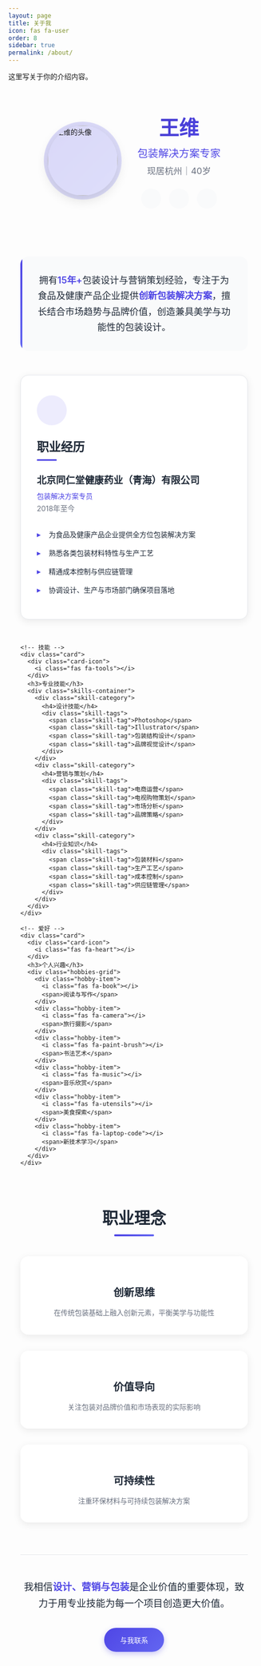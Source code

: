 ```yaml
---
layout: page
title: 关于我
icon: fas fa-user
order: 8
sidebar: true
permalink: /about/
---
```

这里写关于你的介绍内容。


<div class="about-container">
  <!-- 头像与简介 -->
  <div class="about-header">
    <div class="avatar-container">
      <img src="{{ '/assets/img/avatar.jpg' | relative_url }}" alt="王维的头像" class="avatar" width="120" height="120">
      <div class="avatar-decoration"></div>
    </div>
    <div class="intro">
      <h1>王维</h1>
      <p class="tagline">包装解决方案专家</p>
      <p class="location">现居杭州｜40岁</p>
      <div class="social-links">
        <a href="#" class="social-link" aria-label="邮箱">
          <i class="fas fa-envelope"></i>
        </a>
        <a href="#" class="social-link" aria-label="领英">
          <i class="fab fa-linkedin"></i>
        </a>
        <a href="#" class="social-link" aria-label="微信">
          <i class="fab fa-weixin"></i>
        </a>
      </div>
    </div>
  </div>

  <!-- 专业简介 -->
  <div class="professional-summary">
    <p>拥有<span class="highlight">15年+</span>包装设计与营销策划经验，专注于为食品及健康产品企业提供<span class="highlight">创新包装解决方案</span>，擅长结合市场趋势与品牌价值，创造兼具美学与功能性的包装设计。</p>
  </div>

  <!-- 卡片内容 -->
  <div class="card-grid">
    <!-- 在职 -->
    <div class="card">
      <div class="card-icon">
        <i class="fas fa-briefcase"></i>
      </div>
      <h3>职业经历</h3>
      <div class="company-info">
        <h4>北京同仁堂健康药业（青海）有限公司</h4>
        <p class="position">包装解决方案专员</p>
        <p class="duration">2018年至今</p>
      </div>
      <ul class="responsibilities">
        <li>为食品及健康产品企业提供全方位包装解决方案</li>
        <li>熟悉各类包装材料特性与生产工艺</li>
        <li>精通成本控制与供应链管理</li>
        <li>协调设计、生产与市场部门确保项目落地</li>
      </ul>
    </div>

    <!-- 技能 -->
    <div class="card">
      <div class="card-icon">
        <i class="fas fa-tools"></i>
      </div>
      <h3>专业技能</h3>
      <div class="skills-container">
        <div class="skill-category">
          <h4>设计技能</h4>
          <div class="skill-tags">
            <span class="skill-tag">Photoshop</span>
            <span class="skill-tag">Illustrator</span>
            <span class="skill-tag">包装结构设计</span>
            <span class="skill-tag">品牌视觉设计</span>
          </div>
        </div>
        <div class="skill-category">
          <h4>营销与策划</h4>
          <div class="skill-tags">
            <span class="skill-tag">电商运营</span>
            <span class="skill-tag">电视购物策划</span>
            <span class="skill-tag">市场分析</span>
            <span class="skill-tag">品牌策略</span>
          </div>
        </div>
        <div class="skill-category">
          <h4>行业知识</h4>
          <div class="skill-tags">
            <span class="skill-tag">包装材料</span>
            <span class="skill-tag">生产工艺</span>
            <span class="skill-tag">成本控制</span>
            <span class="skill-tag">供应链管理</span>
          </div>
        </div>
      </div>
    </div>

    <!-- 爱好 -->
    <div class="card">
      <div class="card-icon">
        <i class="fas fa-heart"></i>
      </div>
      <h3>个人兴趣</h3>
      <div class="hobbies-grid">
        <div class="hobby-item">
          <i class="fas fa-book"></i>
          <span>阅读与写作</span>
        </div>
        <div class="hobby-item">
          <i class="fas fa-camera"></i>
          <span>旅行摄影</span>
        </div>
        <div class="hobby-item">
          <i class="fas fa-paint-brush"></i>
          <span>书法艺术</span>
        </div>
        <div class="hobby-item">
          <i class="fas fa-music"></i>
          <span>音乐欣赏</span>
        </div>
        <div class="hobby-item">
          <i class="fas fa-utensils"></i>
          <span>美食探索</span>
        </div>
        <div class="hobby-item">
          <i class="fas fa-laptop-code"></i>
          <span>新技术学习</span>
        </div>
      </div>
    </div>
  </div>

  <!-- 职业理念 -->
  <div class="philosophy-section">
    <h2>职业理念</h2>
    <div class="philosophy-content">
      <div class="philosophy-item">
        <i class="fas fa-lightbulb"></i>
        <h4>创新思维</h4>
        <p>在传统包装基础上融入创新元素，平衡美学与功能性</p>
      </div>
      <div class="philosophy-item">
        <i class="fas fa-chart-line"></i>
        <h4>价值导向</h4>
        <p>关注包装对品牌价值和市场表现的实际影响</p>
      </div>
      <div class="philosophy-item">
        <i class="fas fa-recycle"></i>
        <h4>可持续性</h4>
        <p>注重环保材料与可持续包装解决方案</p>
      </div>
    </div>
  </div>

  <!-- 页脚 -->
  <div class="about-footer">
    <p>我相信<strong>设计、营销与包装</strong>是企业价值的重要体现，致力于用专业技能为每一个项目创造更大价值。</p>
    <a href="#contact" class="cta-button">与我联系</a>
  </div>
</div>

<style>
:root {
  --primary-color: #4f46e5;
  --primary-light: #6366f1;
  --primary-dark: #4338ca;
  --text-dark: #1f2937;
  --text-light: #6b7280;
  --text-lighter: #9ca3af;
  --bg-light: #f9fafb;
  --bg-white: #ffffff;
  --border-color: #e5e7eb;
  --shadow-light: 0 4px 16px rgba(0, 0, 0, 0.08);
  --shadow-medium: 0 8px 24px rgba(0, 0, 0, 0.12);
  --shadow-hover: 0 12px 32px rgba(0, 0, 0, 0.15);
  --border-radius: 16px;
  --transition: all 0.3s ease;
}

.about-container {
  max-width: 1100px;
  margin: 0 auto;
  padding: 0 1.5rem;
}

/* 头部区域 */
.about-header {
  display: flex;
  flex-wrap: wrap;
  justify-content: center;
  align-items: center;
  gap: 2.5rem;
  margin-bottom: 3rem;
  padding: 3rem 0;
  position: relative;
}

.avatar-container {
  position: relative;
  width: 140px;
  height: 140px;
}

.avatar {
  width: 100%;
  height: 100%;
  border-radius: 50%;
  object-fit: cover;
  box-shadow: var(--shadow-medium);
  position: relative;
  z-index: 2;
  transition: var(--transition);
}

.avatar-decoration {
  position: absolute;
  top: -8px;
  left: -8px;
  right: -8px;
  bottom: -8px;
  border-radius: 50%;
  background: linear-gradient(135deg, var(--primary-color), var(--primary-light));
  opacity: 0.2;
  z-index: 1;
  animation: pulse 3s infinite ease-in-out;
}

@keyframes pulse {
  0%, 100% { transform: scale(1); opacity: 0.2; }
  50% { transform: scale(1.05); opacity: 0.3; }
}

.avatar:hover {
  transform: translateY(-6px) scale(1.04);
  box-shadow: var(--shadow-hover);
}

.intro {
  text-align: center;
  max-width: 500px;
}

.intro h1 {
  margin: 0 0 0.5rem;
  font-size: 2.5rem;
  font-weight: 700;
  color: var(--text-dark);
  background: linear-gradient(135deg, var(--primary-dark), var(--primary-color));
  -webkit-background-clip: text;
  -webkit-text-fill-color: transparent;
  background-clip: text;
}

.tagline {
  font-size: 1.3rem;
  color: var(--primary-color);
  font-weight: 500;
  margin: 0 0 0.5rem;
}

.location {
  margin: 0 0 1.5rem;
  color: var(--text-light);
  font-size: 1.1rem;
}

.social-links {
  display: flex;
  justify-content: center;
  gap: 1rem;
}

.social-link {
  display: flex;
  align-items: center;
  justify-content: center;
  width: 40px;
  height: 40px;
  border-radius: 50%;
  background-color: var(--bg-light);
  color: var(--text-light);
  transition: var(--transition);
}

.social-link:hover {
  background-color: var(--primary-color);
  color: white;
  transform: translateY(-3px);
}

/* 专业简介 */
.professional-summary {
  background: var(--bg-light);
  padding: 2rem;
  border-radius: var(--border-radius);
  margin-bottom: 3rem;
  text-align: center;
  position: relative;
  overflow: hidden;
}

.professional-summary::before {
  content: "";
  position: absolute;
  top: 0;
  left: 0;
  width: 4px;
  height: 100%;
  background: linear-gradient(to bottom, var(--primary-color), var(--primary-light));
}

.professional-summary p {
  margin: 0;
  font-size: 1.15rem;
  line-height: 1.7;
  color: var(--text-dark);
}

.highlight {
  color: var(--primary-color);
  font-weight: 600;
}

/* 卡片网格 */
.card-grid {
  display: grid;
  grid-template-columns: repeat(auto-fit, minmax(300px, 1fr));
  gap: 2rem;
  margin-bottom: 4rem;
}

.card {
  background: var(--bg-white);
  padding: 2.5rem 2rem;
  border-radius: var(--border-radius);
  box-shadow: var(--shadow-light);
  border: 1px solid var(--border-color);
  transition: var(--transition);
  position: relative;
  overflow: hidden;
}

.card::before {
  content: "";
  position: absolute;
  top: 0;
  left: 0;
  width: 100%;
  height: 4px;
  background: linear-gradient(to right, var(--primary-color), var(--primary-light));
  transform: scaleX(0);
  transform-origin: left;
  transition: transform 0.5s ease;
}

.card:hover::before {
  transform: scaleX(1);
}

.card:hover {
  transform: translateY(-8px);
  box-shadow: var(--shadow-hover);
}

.card-icon {
  font-size: 1.8rem;
  margin-bottom: 1.5rem;
  color: var(--primary-color);
  display: flex;
  align-items: center;
  justify-content: center;
  width: 60px;
  height: 60px;
  border-radius: 50%;
  background-color: rgba(79, 70, 229, 0.1);
}

.card h3 {
  margin: 0 0 1.5rem;
  font-size: 1.5rem;
  font-weight: 600;
  color: var(--text-dark);
  position: relative;
  padding-bottom: 0.75rem;
}

.card h3::after {
  content: "";
  position: absolute;
  bottom: 0;
  left: 0;
  width: 40px;
  height: 3px;
  background: var(--primary-color);
  border-radius: 2px;
}

.company-info h4 {
  margin: 0 0 0.5rem;
  font-size: 1.2rem;
  color: var(--text-dark);
  font-weight: 600;
}

.position {
  color: var(--primary-color);
  font-weight: 500;
  margin: 0 0 0.25rem;
}

.duration {
  color: var(--text-light);
  font-size: 0.9rem;
  margin: 0 0 1.5rem;
}

.responsibilities {
  margin: 0;
  padding-left: 0;
  list-style: none;
}

.responsibilities li {
  position: relative;
  padding: 0.5rem 0 0.5rem 1.5rem;
  color: var(--text-dark);
  line-height: 1.5;
}

.responsibilities li::before {
  content: "▸";
  color: var(--primary-color);
  font-weight: bold;
  position: absolute;
  left: 0;
}

/* 技能部分 */
.skills-container {
  display: flex;
  flex-direction: column;
  gap: 1.5rem;
}

.skill-category h4 {
  margin: 0 0 0.75rem;
  font-size: 1.1rem;
  color: var(--text-dark);
  font-weight: 500;
}

.skill-tags {
  display: flex;
  flex-wrap: wrap;
  gap: 0.5rem;
}

.skill-tag {
  background: var(--bg-light);
  color: var(--text-dark);
  padding: 0.4rem 0.8rem;
  border-radius: 20px;
  font-size: 0.85rem;
  border: 1px solid var(--border-color);
  transition: var(--transition);
}

.skill-tag:hover {
  background: var(--primary-color);
  color: white;
  transform: translateY(-2px);
}

/* 爱好部分 */
.hobbies-grid {
  display: grid;
  grid-template-columns: repeat(2, 1fr);
  gap: 1rem;
}

.hobby-item {
  display: flex;
  align-items: center;
  gap: 0.75rem;
  padding: 0.75rem;
  border-radius: 8px;
  background: var(--bg-light);
  transition: var(--transition);
}

.hobby-item:hover {
  background: rgba(79, 70, 229, 0.1);
  transform: translateY(-3px);
}

.hobby-item i {
  color: var(--primary-color);
  width: 20px;
  text-align: center;
}

.hobby-item span {
  color: var(--text-dark);
  font-size: 0.95rem;
}

/* 职业理念部分 */
.philosophy-section {
  margin-bottom: 4rem;
}

.philosophy-section h2 {
  text-align: center;
  margin-bottom: 2.5rem;
  font-size: 2rem;
  color: var(--text-dark);
  position: relative;
  padding-bottom: 1rem;
}

.philosophy-section h2::after {
  content: "";
  position: absolute;
  bottom: 0;
  left: 50%;
  transform: translateX(-50%);
  width: 80px;
  height: 4px;
  background: linear-gradient(to right, var(--primary-color), var(--primary-light));
  border-radius: 2px;
}

.philosophy-content {
  display: grid;
  grid-template-columns: repeat(auto-fit, minmax(250px, 1fr));
  gap: 2rem;
}

.philosophy-item {
  text-align: center;
  padding: 2rem 1.5rem;
  border-radius: var(--border-radius);
  background: var(--bg-white);
  box-shadow: var(--shadow-light);
  transition: var(--transition);
}

.philosophy-item:hover {
  transform: translateY(-5px);
  box-shadow: var(--shadow-medium);
}

.philosophy-item i {
  font-size: 2.5rem;
  color: var(--primary-color);
  margin-bottom: 1.5rem;
  display: block;
}

.philosophy-item h4 {
  margin: 0 0 1rem;
  font-size: 1.3rem;
  color: var(--text-dark);
}

.philosophy-item p {
  margin: 0;
  color: var(--text-light);
  line-height: 1.6;
}

/* 页脚 */
.about-footer {
  text-align: center;
  margin: 4rem 0 2rem;
  padding: 3rem 0 2rem;
  border-top: 1px solid var(--border-color);
}

.about-footer p {
  margin: 0 0 2rem;
  color: var(--text-dark);
  font-size: 1.2rem;
  line-height: 1.7;
  max-width: 700px;
  margin-left: auto;
  margin-right: auto;
}

.about-footer strong {
  color: var(--primary-color);
}

.cta-button {
  display: inline-block;
  background: linear-gradient(135deg, var(--primary-color), var(--primary-light));
  color: white;
  padding: 0.9rem 2rem;
  border-radius: 30px;
  font-weight: 500;
  text-decoration: none;
  transition: var(--transition);
  box-shadow: 0 4px 12px rgba(79, 70, 229, 0.3);
}

.cta-button:hover {
  transform: translateY(-3px);
  box-shadow: 0 8px 20px rgba(79, 70, 229, 0.4);
}

/* 响应式设计 */
@media (max-width: 768px) {
  .about-header {
    flex-direction: column;
    text-align: center;
    gap: 1.5rem;
    margin-bottom: 2rem;
    padding: 2rem 0;
  }
  
  .intro h1 {
    font-size: 2rem;
  }
  
  .tagline {
    font-size: 1.2rem;
  }
  
  .card-grid {
    grid-template-columns: 1fr;
    gap: 1.5rem;
  }
  
  .card {
    padding: 2rem 1.5rem;
  }
  
  .hobbies-grid {
    grid-template-columns: 1fr;
  }
  
  .philosophy-content {
    grid-template-columns: 1fr;
    gap: 1.5rem;
  }
  
  .about-footer p {
    font-size: 1.1rem;
  }
}

@media (max-width: 480px) {
  .avatar-container {
    width: 120px;
    height: 120px;
  }
  
  .card {
    padding: 1.5rem 1.25rem;
  }
  
  .card h3 {
    font-size: 1.3rem;
  }
  
  .professional-summary {
    padding: 1.5rem;
  }
  
  .professional-summary p {
    font-size: 1rem;
  }
}
</style>

<script>
// 添加滚动动画效果
document.addEventListener('DOMContentLoaded', function() {
  // 观察元素进入视口时添加动画类
  const observerOptions = {
    threshold: 0.1,
    rootMargin: '0px 0px -50px 0px'
  };
  
  const observer = new IntersectionObserver(function(entries) {
    entries.forEach(entry => {
      if (entry.isIntersecting) {
        entry.target.classList.add('animate-in');
      }
    });
  }, observerOptions);
  
  // 观察所有卡片和理念项
  document.querySelectorAll('.card, .philosophy-item').forEach(el => {
    observer.observe(el);
  });
  
  // 添加CSS动画类
  const style = document.createElement('style');
  style.textContent = `
    .card, .philosophy-item {
      opacity: 0;
      transform: translateY(20px);
      transition: opacity 0.6s ease, transform 0.6s ease;
    }
    
    .card.animate-in, .philosophy-item.animate-in {
      opacity: 1;
      transform: translateY(0);
    }
    
    .card:nth-child(1) { transition-delay: 0.1s; }
    .card:nth-child(2) { transition-delay: 0.2s; }
    .card:nth-child(3) { transition-delay: 0.3s; }
    .philosophy-item:nth-child(1) { transition-delay: 0.1s; }
    .philosophy-item:nth-child(2) { transition-delay: 0.2s; }
    .philosophy-item:nth-child(3) { transition-delay: 0.3s; }
  `;
  document.head.appendChild(style);
});
</script>
